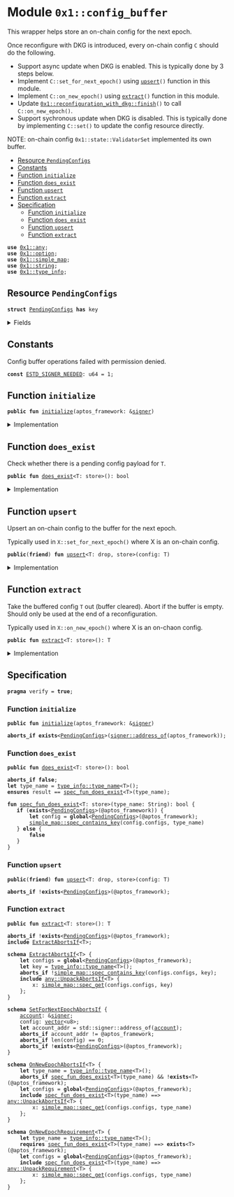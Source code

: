 
<a id="0x1_config_buffer"></a>

# Module `0x1::config_buffer`

This wrapper helps store an on-chain config for the next epoch.

Once reconfigure with DKG is introduced, every on-chain config <code>C</code> should do the following.
- Support async update when DKG is enabled. This is typically done by 3 steps below.
- Implement <code>C::set_for_next_epoch()</code> using <code><a href="config_buffer.md#0x1_config_buffer_upsert">upsert</a>()</code> function in this module.
- Implement <code>C::on_new_epoch()</code> using <code><a href="config_buffer.md#0x1_config_buffer_extract">extract</a>()</code> function in this module.
- Update <code><a href="reconfiguration_with_dkg.md#0x1_reconfiguration_with_dkg_finish">0x1::reconfiguration_with_dkg::finish</a>()</code> to call <code>C::on_new_epoch()</code>.
- Support sychronous update when DKG is disabled.
This is typically done by implementing <code>C::set()</code> to update the config resource directly.

NOTE: on-chain config <code>0x1::state::ValidatorSet</code> implemented its own buffer.


-  [Resource `PendingConfigs`](#0x1_config_buffer_PendingConfigs)
-  [Constants](#@Constants_0)
-  [Function `initialize`](#0x1_config_buffer_initialize)
-  [Function `does_exist`](#0x1_config_buffer_does_exist)
-  [Function `upsert`](#0x1_config_buffer_upsert)
-  [Function `extract`](#0x1_config_buffer_extract)
-  [Specification](#@Specification_1)
    -  [Function `initialize`](#@Specification_1_initialize)
    -  [Function `does_exist`](#@Specification_1_does_exist)
    -  [Function `upsert`](#@Specification_1_upsert)
    -  [Function `extract`](#@Specification_1_extract)


<pre><code><b>use</b> <a href="../../aptos-stdlib/doc/any.md#0x1_any">0x1::any</a>;
<b>use</b> <a href="../../aptos-stdlib/../move-stdlib/doc/option.md#0x1_option">0x1::option</a>;
<b>use</b> <a href="../../aptos-stdlib/doc/simple_map.md#0x1_simple_map">0x1::simple_map</a>;
<b>use</b> <a href="../../aptos-stdlib/../move-stdlib/doc/string.md#0x1_string">0x1::string</a>;
<b>use</b> <a href="../../aptos-stdlib/doc/type_info.md#0x1_type_info">0x1::type_info</a>;
</code></pre>



<a id="0x1_config_buffer_PendingConfigs"></a>

## Resource `PendingConfigs`



<pre><code><b>struct</b> <a href="config_buffer.md#0x1_config_buffer_PendingConfigs">PendingConfigs</a> <b>has</b> key
</code></pre>



<details>
<summary>Fields</summary>


<dl>
<dt>
<code>configs: <a href="../../aptos-stdlib/doc/simple_map.md#0x1_simple_map_SimpleMap">simple_map::SimpleMap</a>&lt;<a href="../../aptos-stdlib/../move-stdlib/doc/string.md#0x1_string_String">string::String</a>, <a href="../../aptos-stdlib/doc/any.md#0x1_any_Any">any::Any</a>&gt;</code>
</dt>
<dd>

</dd>
</dl>


</details>

<a id="@Constants_0"></a>

## Constants


<a id="0x1_config_buffer_ESTD_SIGNER_NEEDED"></a>

Config buffer operations failed with permission denied.


<pre><code><b>const</b> <a href="config_buffer.md#0x1_config_buffer_ESTD_SIGNER_NEEDED">ESTD_SIGNER_NEEDED</a>: u64 = 1;
</code></pre>



<a id="0x1_config_buffer_initialize"></a>

## Function `initialize`



<pre><code><b>public</b> <b>fun</b> <a href="config_buffer.md#0x1_config_buffer_initialize">initialize</a>(aptos_framework: &<a href="../../aptos-stdlib/../move-stdlib/doc/signer.md#0x1_signer">signer</a>)
</code></pre>



<details>
<summary>Implementation</summary>


<pre><code><b>public</b> <b>fun</b> <a href="config_buffer.md#0x1_config_buffer_initialize">initialize</a>(aptos_framework: &<a href="../../aptos-stdlib/../move-stdlib/doc/signer.md#0x1_signer">signer</a>) {
    <b>if</b> (!<b>exists</b>&lt;<a href="config_buffer.md#0x1_config_buffer_PendingConfigs">PendingConfigs</a>&gt;(@aptos_framework)) {
        <b>move_to</b>(aptos_framework, <a href="config_buffer.md#0x1_config_buffer_PendingConfigs">PendingConfigs</a> {
            configs: <a href="../../aptos-stdlib/doc/simple_map.md#0x1_simple_map_new">simple_map::new</a>(),
        })
    }
}
</code></pre>



</details>

<a id="0x1_config_buffer_does_exist"></a>

## Function `does_exist`

Check whether there is a pending config payload for <code>T</code>.


<pre><code><b>public</b> <b>fun</b> <a href="config_buffer.md#0x1_config_buffer_does_exist">does_exist</a>&lt;T: store&gt;(): bool
</code></pre>



<details>
<summary>Implementation</summary>


<pre><code><b>public</b> <b>fun</b> <a href="config_buffer.md#0x1_config_buffer_does_exist">does_exist</a>&lt;T: store&gt;(): bool <b>acquires</b> <a href="config_buffer.md#0x1_config_buffer_PendingConfigs">PendingConfigs</a> {
    <b>if</b> (<b>exists</b>&lt;<a href="config_buffer.md#0x1_config_buffer_PendingConfigs">PendingConfigs</a>&gt;(@aptos_framework)) {
        <b>let</b> config = <b>borrow_global</b>&lt;<a href="config_buffer.md#0x1_config_buffer_PendingConfigs">PendingConfigs</a>&gt;(@aptos_framework);
        <a href="../../aptos-stdlib/doc/simple_map.md#0x1_simple_map_contains_key">simple_map::contains_key</a>(&config.configs, &<a href="../../aptos-stdlib/doc/type_info.md#0x1_type_info_type_name">type_info::type_name</a>&lt;T&gt;())
    } <b>else</b> {
        <b>false</b>
    }
}
</code></pre>



</details>

<a id="0x1_config_buffer_upsert"></a>

## Function `upsert`

Upsert an on-chain config to the buffer for the next epoch.

Typically used in <code>X::set_for_next_epoch()</code> where X is an on-chain config.


<pre><code><b>public</b>(<b>friend</b>) <b>fun</b> <a href="config_buffer.md#0x1_config_buffer_upsert">upsert</a>&lt;T: drop, store&gt;(config: T)
</code></pre>



<details>
<summary>Implementation</summary>


<pre><code><b>public</b>(<b>friend</b>) <b>fun</b> <a href="config_buffer.md#0x1_config_buffer_upsert">upsert</a>&lt;T: drop + store&gt;(config: T) <b>acquires</b> <a href="config_buffer.md#0x1_config_buffer_PendingConfigs">PendingConfigs</a> {
    <b>let</b> configs = <b>borrow_global_mut</b>&lt;<a href="config_buffer.md#0x1_config_buffer_PendingConfigs">PendingConfigs</a>&gt;(@aptos_framework);
    <b>let</b> key = <a href="../../aptos-stdlib/doc/type_info.md#0x1_type_info_type_name">type_info::type_name</a>&lt;T&gt;();
    <b>let</b> value = <a href="../../aptos-stdlib/doc/any.md#0x1_any_pack">any::pack</a>(config);
    <a href="../../aptos-stdlib/doc/simple_map.md#0x1_simple_map_upsert">simple_map::upsert</a>(&<b>mut</b> configs.configs, key, value);
}
</code></pre>



</details>

<a id="0x1_config_buffer_extract"></a>

## Function `extract`

Take the buffered config <code>T</code> out (buffer cleared). Abort if the buffer is empty.
Should only be used at the end of a reconfiguration.

Typically used in <code>X::on_new_epoch()</code> where X is an on-chaon config.


<pre><code><b>public</b> <b>fun</b> <a href="config_buffer.md#0x1_config_buffer_extract">extract</a>&lt;T: store&gt;(): T
</code></pre>



<details>
<summary>Implementation</summary>


<pre><code><b>public</b> <b>fun</b> <a href="config_buffer.md#0x1_config_buffer_extract">extract</a>&lt;T: store&gt;(): T <b>acquires</b> <a href="config_buffer.md#0x1_config_buffer_PendingConfigs">PendingConfigs</a> {
    <b>let</b> configs = <b>borrow_global_mut</b>&lt;<a href="config_buffer.md#0x1_config_buffer_PendingConfigs">PendingConfigs</a>&gt;(@aptos_framework);
    <b>let</b> key = <a href="../../aptos-stdlib/doc/type_info.md#0x1_type_info_type_name">type_info::type_name</a>&lt;T&gt;();
    <b>let</b> (_, value_packed) = <a href="../../aptos-stdlib/doc/simple_map.md#0x1_simple_map_remove">simple_map::remove</a>(&<b>mut</b> configs.configs, &key);
    <a href="../../aptos-stdlib/doc/any.md#0x1_any_unpack">any::unpack</a>(value_packed)
}
</code></pre>



</details>

<a id="@Specification_1"></a>

## Specification



<pre><code><b>pragma</b> verify = <b>true</b>;
</code></pre>



<a id="@Specification_1_initialize"></a>

### Function `initialize`


<pre><code><b>public</b> <b>fun</b> <a href="config_buffer.md#0x1_config_buffer_initialize">initialize</a>(aptos_framework: &<a href="../../aptos-stdlib/../move-stdlib/doc/signer.md#0x1_signer">signer</a>)
</code></pre>




<pre><code><b>aborts_if</b> <b>exists</b>&lt;<a href="config_buffer.md#0x1_config_buffer_PendingConfigs">PendingConfigs</a>&gt;(<a href="../../aptos-stdlib/../move-stdlib/doc/signer.md#0x1_signer_address_of">signer::address_of</a>(aptos_framework));
</code></pre>



<a id="@Specification_1_does_exist"></a>

### Function `does_exist`


<pre><code><b>public</b> <b>fun</b> <a href="config_buffer.md#0x1_config_buffer_does_exist">does_exist</a>&lt;T: store&gt;(): bool
</code></pre>




<pre><code><b>aborts_if</b> <b>false</b>;
<b>let</b> type_name = <a href="../../aptos-stdlib/doc/type_info.md#0x1_type_info_type_name">type_info::type_name</a>&lt;T&gt;();
<b>ensures</b> result == <a href="config_buffer.md#0x1_config_buffer_spec_fun_does_exist">spec_fun_does_exist</a>&lt;T&gt;(type_name);
</code></pre>




<a id="0x1_config_buffer_spec_fun_does_exist"></a>


<pre><code><b>fun</b> <a href="config_buffer.md#0x1_config_buffer_spec_fun_does_exist">spec_fun_does_exist</a>&lt;T: store&gt;(type_name: String): bool {
   <b>if</b> (<b>exists</b>&lt;<a href="config_buffer.md#0x1_config_buffer_PendingConfigs">PendingConfigs</a>&gt;(@aptos_framework)) {
       <b>let</b> config = <b>global</b>&lt;<a href="config_buffer.md#0x1_config_buffer_PendingConfigs">PendingConfigs</a>&gt;(@aptos_framework);
       <a href="../../aptos-stdlib/doc/simple_map.md#0x1_simple_map_spec_contains_key">simple_map::spec_contains_key</a>(config.configs, type_name)
   } <b>else</b> {
       <b>false</b>
   }
}
</code></pre>



<a id="@Specification_1_upsert"></a>

### Function `upsert`


<pre><code><b>public</b>(<b>friend</b>) <b>fun</b> <a href="config_buffer.md#0x1_config_buffer_upsert">upsert</a>&lt;T: drop, store&gt;(config: T)
</code></pre>




<pre><code><b>aborts_if</b> !<b>exists</b>&lt;<a href="config_buffer.md#0x1_config_buffer_PendingConfigs">PendingConfigs</a>&gt;(@aptos_framework);
</code></pre>



<a id="@Specification_1_extract"></a>

### Function `extract`


<pre><code><b>public</b> <b>fun</b> <a href="config_buffer.md#0x1_config_buffer_extract">extract</a>&lt;T: store&gt;(): T
</code></pre>




<pre><code><b>aborts_if</b> !<b>exists</b>&lt;<a href="config_buffer.md#0x1_config_buffer_PendingConfigs">PendingConfigs</a>&gt;(@aptos_framework);
<b>include</b> <a href="config_buffer.md#0x1_config_buffer_ExtractAbortsIf">ExtractAbortsIf</a>&lt;T&gt;;
</code></pre>




<a id="0x1_config_buffer_ExtractAbortsIf"></a>


<pre><code><b>schema</b> <a href="config_buffer.md#0x1_config_buffer_ExtractAbortsIf">ExtractAbortsIf</a>&lt;T&gt; {
    <b>let</b> configs = <b>global</b>&lt;<a href="config_buffer.md#0x1_config_buffer_PendingConfigs">PendingConfigs</a>&gt;(@aptos_framework);
    <b>let</b> key = <a href="../../aptos-stdlib/doc/type_info.md#0x1_type_info_type_name">type_info::type_name</a>&lt;T&gt;();
    <b>aborts_if</b> !<a href="../../aptos-stdlib/doc/simple_map.md#0x1_simple_map_spec_contains_key">simple_map::spec_contains_key</a>(configs.configs, key);
    <b>include</b> <a href="../../aptos-stdlib/doc/any.md#0x1_any_UnpackAbortsIf">any::UnpackAbortsIf</a>&lt;T&gt; {
        x: <a href="../../aptos-stdlib/doc/simple_map.md#0x1_simple_map_spec_get">simple_map::spec_get</a>(configs.configs, key)
    };
}
</code></pre>




<a id="0x1_config_buffer_SetForNextEpochAbortsIf"></a>


<pre><code><b>schema</b> <a href="config_buffer.md#0x1_config_buffer_SetForNextEpochAbortsIf">SetForNextEpochAbortsIf</a> {
    <a href="account.md#0x1_account">account</a>: &<a href="../../aptos-stdlib/../move-stdlib/doc/signer.md#0x1_signer">signer</a>;
    config: <a href="../../aptos-stdlib/../move-stdlib/doc/vector.md#0x1_vector">vector</a>&lt;u8&gt;;
    <b>let</b> account_addr = std::signer::address_of(<a href="account.md#0x1_account">account</a>);
    <b>aborts_if</b> account_addr != @aptos_framework;
    <b>aborts_if</b> len(config) == 0;
    <b>aborts_if</b> !<b>exists</b>&lt;<a href="config_buffer.md#0x1_config_buffer_PendingConfigs">PendingConfigs</a>&gt;(@aptos_framework);
}
</code></pre>




<a id="0x1_config_buffer_OnNewEpochAbortsIf"></a>


<pre><code><b>schema</b> <a href="config_buffer.md#0x1_config_buffer_OnNewEpochAbortsIf">OnNewEpochAbortsIf</a>&lt;T&gt; {
    <b>let</b> type_name = <a href="../../aptos-stdlib/doc/type_info.md#0x1_type_info_type_name">type_info::type_name</a>&lt;T&gt;();
    <b>aborts_if</b> <a href="config_buffer.md#0x1_config_buffer_spec_fun_does_exist">spec_fun_does_exist</a>&lt;T&gt;(type_name) && !<b>exists</b>&lt;T&gt;(@aptos_framework);
    <b>let</b> configs = <b>global</b>&lt;<a href="config_buffer.md#0x1_config_buffer_PendingConfigs">PendingConfigs</a>&gt;(@aptos_framework);
    <b>include</b> <a href="config_buffer.md#0x1_config_buffer_spec_fun_does_exist">spec_fun_does_exist</a>&lt;T&gt;(type_name) ==&gt; <a href="../../aptos-stdlib/doc/any.md#0x1_any_UnpackAbortsIf">any::UnpackAbortsIf</a>&lt;T&gt; {
        x: <a href="../../aptos-stdlib/doc/simple_map.md#0x1_simple_map_spec_get">simple_map::spec_get</a>(configs.configs, type_name)
    };
}
</code></pre>




<a id="0x1_config_buffer_OnNewEpochRequirement"></a>


<pre><code><b>schema</b> <a href="config_buffer.md#0x1_config_buffer_OnNewEpochRequirement">OnNewEpochRequirement</a>&lt;T&gt; {
    <b>let</b> type_name = <a href="../../aptos-stdlib/doc/type_info.md#0x1_type_info_type_name">type_info::type_name</a>&lt;T&gt;();
    <b>requires</b> <a href="config_buffer.md#0x1_config_buffer_spec_fun_does_exist">spec_fun_does_exist</a>&lt;T&gt;(type_name) ==&gt; <b>exists</b>&lt;T&gt;(@aptos_framework);
    <b>let</b> configs = <b>global</b>&lt;<a href="config_buffer.md#0x1_config_buffer_PendingConfigs">PendingConfigs</a>&gt;(@aptos_framework);
    <b>include</b> <a href="config_buffer.md#0x1_config_buffer_spec_fun_does_exist">spec_fun_does_exist</a>&lt;T&gt;(type_name) ==&gt; <a href="../../aptos-stdlib/doc/any.md#0x1_any_UnpackRequirement">any::UnpackRequirement</a>&lt;T&gt; {
        x: <a href="../../aptos-stdlib/doc/simple_map.md#0x1_simple_map_spec_get">simple_map::spec_get</a>(configs.configs, type_name)
    };
}
</code></pre>


[move-book]: https://aptos.dev/move/book/SUMMARY
